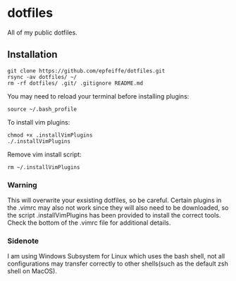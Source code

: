 # dotfiles
All of my public dotfiles.

Installation
------------
```
git clone https://github.com/epfeiffe/dotfiles.git
rsync -av dotfiles/ ~/
rm -rf dotfiles/ .git/ .gitignore README.md
```
You may need to reload your terminal before installing plugins:
```
source ~/.bash_profile
```
To install vim plugins:
```
chmod +x .installVimPlugins
./.installVimPlugins
```
Remove vim install script:
```
rm ~/.installVimPlugins
```

### Warning
This will overwrite your exsisting dotfiles, so be careful. Certain plugins in the .vimrc may also not work since they will also need to be downloaded, so the script .installVimPlugins has been provided to install the correct tools. Check the bottom of the .vimrc file for additional details. 
### Sidenote
I am using Windows Subsystem for Linux which uses the bash shell, not all configurations may transfer correctly to other shells(such as the default zsh shell on MacOS).
